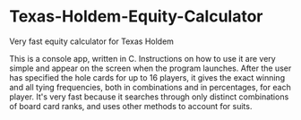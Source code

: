 # Texas-Holdem-Equity-Calculator
Very fast equity calculator for Texas Holdem

This is a console app, written in C. Instructions on how to use it are very simple and appear on the screen when the program launches. After the user has specified the hole cards for up to 16 players, it gives the exact winning and all tying frequencies, both in combinations and in percentages, for each player. It's very fast because it searches through only distinct combinations of board card ranks, and uses other methods to account for suits. 

